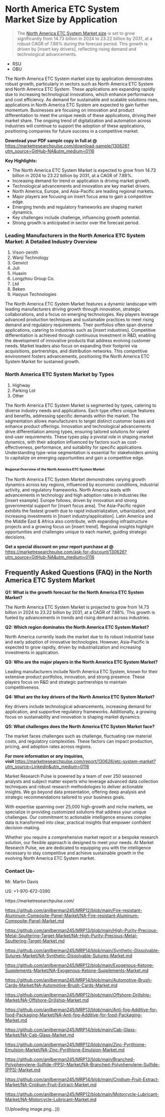 <h1>North America ETC System Market&nbsp;Size by Application</h1><blockquote><p>The <a href="https://marketresearchpulse.com/download-sample/130626?utm_source=GitHub-NA&amp;utm_medium=0116">North America ETC System Market size</a> is set to grow significantly from 14.73 billion in 2024 to 23.22 billion by 2031, at a robust CAGR of 7.88% during the forecast period. This growth is driven by [insert key drivers], reflecting rising demand and technological advancements.</p></blockquote><ul><li>RSU<li> OBU</li></ul><p>The North America ETC System market size by application demonstrates robust growth, particularly in sectors such as North America ETC System and North America ETC System. These applications are expanding rapidly due to increasing technological innovations, which enhance performance and cost efficiency. As demand for sustainable and scalable solutions rises, applications in North America ETC System are expected to gain further momentum. Businesses are focusing on innovation and product differentiation to meet the unique needs of these applications, driving their market share. The ongoing trend of digitalization and automation across industries will continue to support the adoption of these applications, positioning companies for future success in a competitive market.</p><p><strong>Download your PDF sample copy in full at @ </strong><a href="https://marketresearchpulse.com/download-sample/130626?utm_source=GitHub-NA&amp;utm_medium=0116">https://marketresearchpulse.com/download-sample/130626?utm_source=GitHub-NA&amp;utm_medium=0116</a></p><p><strong>Key Highlights: </strong></p><ul><li>The North America ETC System Market is expected to grow from 14.73 billion in 2024 to 23.22 billion by 2031, at a CAGR of 7.88%.</li><li>Increasing demand for trend or application is driving market growth.</li><li>Technological advancements and innovation are key market drivers.</li><li>North America, Europe, and Asia-Pacific are leading regional markets.</li><li>Major players are focusing on insert focus area to gain a competitive edge.</li><li>Emerging trends and regulatory frameworks are shaping market dynamics.</li><li>Key challenges include challenge, influencing growth potential.</li><li>Strong growth is anticipated in sector over the forecast period.</li></ul><h3>Leading Manufacturers in the North America ETC System Market: A Detailed Industry Overview</h3><ol><li>Vison-zenith</li><li>Wanji Technology</li><li>Genvict</li><li>Juli</li><li>Huaxin</li><li>Longzhou Group Co.</li><li>Ltd</li><li>Beken</li><li>Haoyun Technologies</li></ol><div class="flex max-w-full flex-col flex-grow"><div class="min-h-8 text-message flex w-full flex-col items-end gap-2 whitespace-normal break-words [.text-message+&amp;]:mt-5" dir="auto" data-message-author-role="assistant" data-message-id="fd8432e4-4910-450d-b182-61b7bfb0a01f" data-message-model-slug="gpt-4o"><div class="flex w-full flex-col gap-1 empty:hidden first:pt-[3px]"><div class="markdown prose w-full break-words dark:prose-invert light"><p>The North America ETC System Market features a dynamic landscape with leading manufacturers driving growth through innovation, strategic collaborations, and a focus on emerging technologies. Key players leverage advanced production techniques and sustainable practices to meet rising demand and regulatory requirements. Their portfolios often span diverse applications, catering to industries such as [insert industries]. Competitive differentiation is achieved through continuous investment in R&amp;D, enabling the development of innovative products that address evolving customer needs. Market leaders also focus on expanding their footprint via acquisitions, partnerships, and distribution networks. This competitive environment fosters advancements, positioning the North America ETC System Market for sustained growth.</p></div></div></div></div><h3>North America ETC System Market by Types</h3><ol><li>Highway<li> Parking Lot<li> Other</li></ol><div class="flex max-w-full flex-col flex-grow"><div class="min-h-8 text-message flex w-full flex-col items-end gap-2 whitespace-normal break-words [.text-message+&amp;]:mt-5" dir="auto" data-message-author-role="assistant" data-message-id="084470be-0bb7-4664-bddf-5156b4f41249" data-message-model-slug="gpt-4o-mini"><div class="flex w-full flex-col gap-1 empty:hidden first:pt-[3px]"><div class="markdown prose w-full break-words dark:prose-invert light"><p>The North America ETC System Market is segmented by types, catering to diverse industry needs and applications. Each type offers unique features and benefits, addressing specific demands within the market. The segmentation allows manufacturers to target distinct customer bases and enhance product offerings. Innovation and technological advancements drive differentiation among types, ensuring tailored solutions for varied end-user requirements. These types play a pivotal role in shaping market dynamics, with their adoption influenced by factors such as cost-effectiveness, performance, and suitability for specific applications. Understanding type-wise segmentation is essential for stakeholders aiming to capitalize on emerging opportunities and gain a competitive edge.</p></div></div></div></div><h3><span style="font-size: 11px;">Regional Overview of the North America ETC System Market</span></h3><div class="flex max-w-full flex-col flex-grow"><div class="min-h-8 text-message flex w-full flex-col items-end gap-2 whitespace-normal break-words [.text-message+&amp;]:mt-5" dir="auto" data-message-author-role="assistant" data-message-id="e9038762-ce64-4e30-91c9-9bd413514231" data-message-model-slug="gpt-4o-mini"><div class="flex w-full flex-col gap-1 empty:hidden first:pt-[3px]"><div class="markdown prose w-full break-words dark:prose-invert light"><p>The North America ETC System Market demonstrates varying growth dynamics across key regions, influenced by economic conditions, industrial activity, and regulatory frameworks. North America leads with advancements in technology and high adoption rates in industries like [insert example]. Europe follows, driven by innovation and strong governmental support for [insert focus area]. The Asia-Pacific region exhibits the fastest growth due to rapid industrialization, urbanization, and increasing investments in [insert industry/application]. Latin America and the Middle East &amp; Africa also contribute, with expanding infrastructure projects and a growing focus on [insert trend]. Regional insights highlight opportunities and challenges unique to each market, guiding strategic decisions.</p></div></div></div></div><p><strong>Get a special discount on your report purchase at @ </strong><a href="https://marketresearchpulse.com/ask-for-discount/130626?utm_source=GitHub-NA&amp;utm_medium=0116">https://marketresearchpulse.com/ask-for-discount/130626?utm_source=GitHub-NA&amp;utm_medium=0116</a></p><h2>Frequently Asked Questions (FAQ) in the North America ETC System Market</h2><p><strong>Q1: What is the growth forecast for the North America ETC System Market?</strong></p><p>The North America ETC System Market is projected to grow from 14.73 billion in 2024 to 23.22 billion by 2031, at a CAGR of 7.88%. This growth is fueled by advancements in trends and rising demand across industries.</p><p><strong>Q2: Which region dominates the North America ETC System Market?</strong></p><p>North America currently leads the market due to its robust industrial base and early adoption of innovative technologies. However, Asia-Pacific is expected to grow rapidly, driven by industrialization and increasing investments in application.</p><p><strong>Q3: Who are the major players in the North America ETC System Market?</strong></p><p>Leading manufacturers include North America ETC System, known for their extensive product portfolios, innovation, and strong presence. These players focus on R&amp;D and strategic partnerships to maintain competitiveness.</p><p><strong>Q4: What are the key drivers of the North America ETC System Market?</strong></p><p>Key drivers include technological advancements, increasing demand for application, and supportive regulatory frameworks. Additionally, a growing focus on sustainability and innovation is shaping market dynamics.</p><p><strong>Q5: What challenges does the North America ETC System Market face?</strong></p><p>The market faces challenges such as challenge, fluctuating raw material costs, and regulatory complexities. These factors can impact production, pricing, and adoption rates across regions.</p><p><strong>For more information or any inquiries, visit&nbsp;</strong><a href="https://marketresearchpulse.com/report/130626/etc-system-market?utm_source=Linkedin&utm_medium=0116">https://marketresearchpulse.com/report/130626/etc-system-market?utm_source=Linkedin&utm_medium=0116</a></p><p>Market Research Pulse is powered by a team of over 250 seasoned analysts and subject matter experts who leverage advanced data collection techniques and robust research methodologies to deliver actionable insights. We go beyond data presentation, offering deep analysis and strategic recommendations tailored to your business goals.</p><p>With expertise spanning over 25,000 high-growth and niche markets, we specialize in providing customized solutions that address your unique challenges. Our commitment to actionable intelligence ensures complex data is transformed into clear, practical insights that empower confident decision-making.</p><p>Whether you require a comprehensive market report or a bespoke research solution, our flexible approach is designed to meet your needs. At Market Research Pulse, we are dedicated to equipping you with the intelligence necessary to stay competitive and achieve sustainable growth in the evolving North America ETC System market.</p><h3><strong>Contact Us-</strong></h3><p>Mr. Martin Davis</p><p>US: +1-970-672-0390</p><p>https://marketresearchpulse.com/</p><p><a href="https://github.com/anilberman245/MRP12/blob/main/Fire-resistant-Aluminum-Composite-Panel-Market/NA-Fire-resistant-Aluminum-Composite-Panel-Market.md">https://github.com/anilberman245/MRP12/blob/main/Fire-resistant-Aluminum-Composite-Panel-Market/NA-Fire-resistant-Aluminum-Composite-Panel-Market.md</a></p><p><a href="https://github.com/anilberman245/MRP13/blob/main/High-Purity-Precious-Metal-Sputtering-Target-Market/NA-High-Purity-Precious-Metal-Sputtering-Target-Market.md">https://github.com/anilberman245/MRP13/blob/main/High-Purity-Precious-Metal-Sputtering-Target-Market/NA-High-Purity-Precious-Metal-Sputtering-Target-Market.md</a></p><p><a href="https://github.com/anilberman245/MRP14/blob/main/Synthetic-Dissolvable-Sutures-Market/NA-Synthetic-Dissolvable-Sutures-Market.md">https://github.com/anilberman245/MRP14/blob/main/Synthetic-Dissolvable-Sutures-Market/NA-Synthetic-Dissolvable-Sutures-Market.md</a></p><p><a href="https://github.com/anilberman245/MRP12/blob/main/Exogenous-Ketone-Supplements-Market/NA-Exogenous-Ketone-Supplements-Market.md">https://github.com/anilberman245/MRP12/blob/main/Exogenous-Ketone-Supplements-Market/NA-Exogenous-Ketone-Supplements-Market.md</a></p><p><a href="https://github.com/anilberman245/MRP14/blob/main/Automotive-Brush-Cards-Market/NA-Automotive-Brush-Cards-Market.md">https://github.com/anilberman245/MRP14/blob/main/Automotive-Brush-Cards-Market/NA-Automotive-Brush-Cards-Market.md</a></p><p><a href="https://github.com/anilberman245/MRP12/blob/main/Offshore-Drillship-Market/NA-Offshore-Drillship-Market.md">https://github.com/anilberman245/MRP12/blob/main/Offshore-Drillship-Market/NA-Offshore-Drillship-Market.md</a></p><p><a href="https://github.com/anilberman245/MRP13/blob/main/Anti-fog-Additive-for-food-Packaging-Market/NA-Anti-fog-Additive-for-food-Packaging-Market.md">https://github.com/anilberman245/MRP13/blob/main/Anti-fog-Additive-for-food-Packaging-Market/NA-Anti-fog-Additive-for-food-Packaging-Market.md</a></p><p><a href="https://github.com/anilberman245/MRP14/blob/main/Cab-Glass-Market/NA-Cab-Glass-Market.md">https://github.com/anilberman245/MRP14/blob/main/Cab-Glass-Market/NA-Cab-Glass-Market.md</a></p><p><a href="https://github.com/anilberman245/MRP12/blob/main/Zinc-Pyrithione-Emulsion-Market/NA-Zinc-Pyrithione-Emulsion-Market.md">https://github.com/anilberman245/MRP12/blob/main/Zinc-Pyrithione-Emulsion-Market/NA-Zinc-Pyrithione-Emulsion-Market.md</a></p><p><a href="https://github.com/anilberman245/MRP13/blob/main/Branched-Polyphenylene-Sulfide-(PPS)-Market/NA-Branched-Polyphenylene-Sulfide-(PPS)-Market.md">https://github.com/anilberman245/MRP13/blob/main/Branched-Polyphenylene-Sulfide-(PPS)-Market/NA-Branched-Polyphenylene-Sulfide-(PPS)-Market.md</a></p><p><a href="https://github.com/anilberman245/MRP14/blob/main/Cnidium-Fruit-Extract-Market/NA-Cnidium-Fruit-Extract-Market.md">https://github.com/anilberman245/MRP14/blob/main/Cnidium-Fruit-Extract-Market/NA-Cnidium-Fruit-Extract-Market.md</a></p><p><a href="https://github.com/anilberman245/MRP12/blob/main/Motorcycle-Lubricant-Market/NA-Motorcycle-Lubricant-Market.md">https://github.com/anilberman245/MRP12/blob/main/Motorcycle-Lubricant-Market/NA-Motorcycle-Lubricant-Market.md</a></p>
![Uploading image.png…]()

